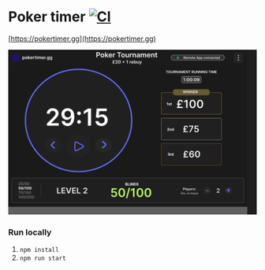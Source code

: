 # Poker timer [![CI](https://github.com/kevgilmore/pokertimer_old/actions/workflows/deploy_to_s3.yml/badge.svg)](https://github.com/kevgilmore/pokertimer_old/actions/workflows/deploy_to_s3.yml)

[https://pokertimer.gg](https://pokertimer.gg)

![figma design](figma_design.png)

### Run locally

1. `npm install`
2. `npm run start`
